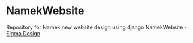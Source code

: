 # NamekWebsite
Repository for Namek new website design using django
NamekWebsite - [Figma Design](https://www.figma.com/design/HaIgDyH3ayCsMcu7qw2u9U/NAMEX-WEB?node-id=0-1&t=DHaNMCXdcxgqGFNv-1)